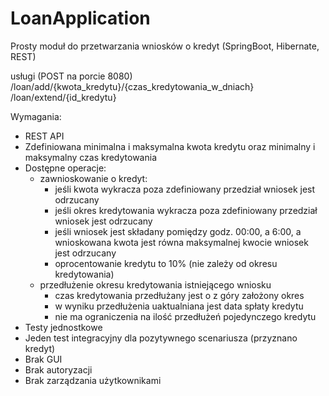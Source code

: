 # LoanApplication
Prosty moduł do przetwarzania wniosków o kredyt (SpringBoot, Hibernate, REST)

usługi (POST na porcie 8080)
/loan/add/{kwota_kredytu}/{czas_kredytowania_w_dniach}
/loan/extend/{id_kredytu}

Wymagania:
- REST API
- Zdefiniowana minimalna i maksymalna kwota kredytu oraz minimalny i maksymalny czas kredytowania
- Dostępne operacje:
  - zawnioskowanie o kredyt:
    - jeśli kwota wykracza poza zdefiniowany przedział wniosek jest odrzucany
    - jeśli okres kredytowania wykracza poza zdefiniowany przedział wniosek jest odrzucany
    - jeśli wniosek jest składany pomiędzy godz. 00:00, a 6:00, a wnioskowana kwota jest równa maksymalnej kwocie wniosek jest odrzucany
    - oprocentowanie kredytu to 10% (nie zależy od okresu kredytowania)
  - przedłużenie okresu kredytowania istniejącego wniosku
    - czas kredytowania przedłużany jest o z góry założony okres
    - w wyniku przedłużenia uaktualniana jest data spłaty kredytu
    - nie ma ograniczenia na ilość przedłużeń pojedynczego kredytu
- Testy jednostkowe
- Jeden test integracyjny dla pozytywnego scenariusza (przyznano kredyt)
- Brak GUI
- Brak autoryzacji
- Brak zarządzania użytkownikami
